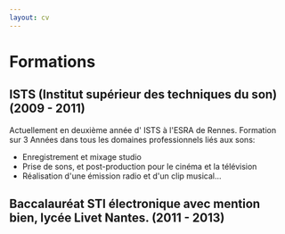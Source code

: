 ```yaml
---
layout: cv
---
```


# Formations
## ISTS (Institut supérieur des techniques du son) (2009 - 2011)
Actuellement en deuxième année d' ISTS à l'ESRA de Rennes. Formation sur 3 Années dans tous les domaines professionnels liés aux sons:

- Enregistrement et mixage studio
- Prise de sons, et post-production pour le cinéma et la télévision
- Réalisation d'une émission radio et d'un clip musical...
  
## Baccalauréat STI électronique avec mention bien, lycée Livet Nantes. (2011 - 2013)
